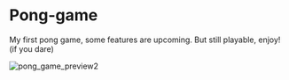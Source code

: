 # Pong-game

My first pong game, some features are upcoming.
But still playable, enjoy! (if you dare)

![pong_game_preview2](https://user-images.githubusercontent.com/32190460/56818494-66084080-6850-11e9-883b-ebace9aac3d7.jpg)
